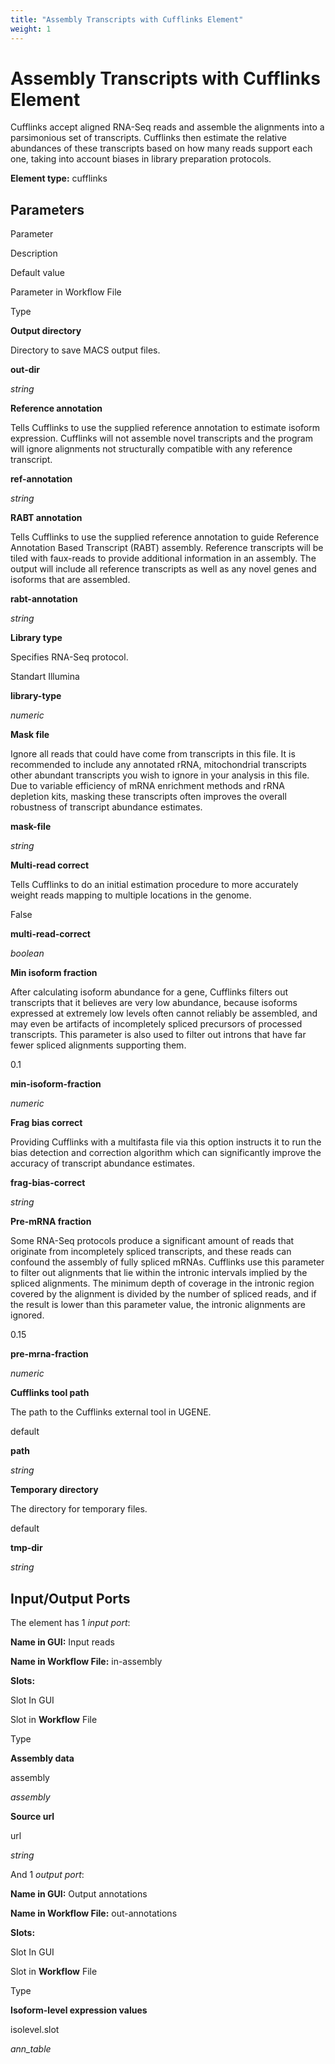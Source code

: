 ```yaml
---
title: "Assembly Transcripts with Cufflinks Element"
weight: 1
---
```



# Assembly Transcripts with Cufflinks Element

Cufflinks accept aligned RNA-Seq reads and assemble the alignments into a parsimonious set of transcripts. Cufflinks then estimate the relative abundances of these transcripts based on how many reads support each one, taking into account biases in library preparation protocols.

**Element type:** cufflinks

Parameters
----------

Parameter

Description

Default value

Parameter in Workflow File

Type

**Output directory**

Directory to save MACS output files.



**out-dir**

_string_

**Reference annotation**

Tells Cufflinks to use the supplied reference annotation to estimate isoform expression. Cufflinks will not assemble novel transcripts and the program will ignore alignments not structurally compatible with any reference transcript.



**ref-annotation**

_string_

**RABT annotation**

Tells Cufflinks to use the supplied reference annotation to guide Reference Annotation Based Transcript (RABT) assembly. Reference transcripts will be tiled with faux-reads to provide additional information in an assembly. The output will include all reference transcripts as well as any novel genes and isoforms that are assembled.



**rabt-annotation**

_string_

**Library type**

Specifies RNA-Seq protocol.

Standart Illumina

**library-type**

_numeric_

**Mask file**

Ignore all reads that could have come from transcripts in this file. It is recommended to include any annotated rRNA, mitochondrial transcripts other abundant transcripts you wish to ignore in your analysis in this file. Due to variable efficiency of mRNA enrichment methods and rRNA depletion kits, masking these transcripts often improves the overall robustness of transcript abundance estimates.



**mask-file**

_string_

**Multi-read correct**

Tells Cufflinks to do an initial estimation procedure to more accurately weight reads mapping to multiple locations in the genome.

False

**multi-read-correct**

_boolean_

**Min isoform fraction**

After calculating isoform abundance for a gene, Cufflinks filters out transcripts that it believes are very low abundance, because isoforms expressed at extremely low levels often cannot reliably be assembled, and may even be artifacts of incompletely spliced precursors of processed transcripts. This parameter is also used to filter out introns that have far fewer spliced alignments supporting them.

0.1

**min-isoform-fraction**

_numeric_

**Frag bias correct**

Providing Cufflinks with a multifasta file via this option instructs it to run the bias detection and correction algorithm which can significantly improve the accuracy of transcript abundance estimates.



**frag-bias-correct**

_string_

**Pre-mRNA fraction**

Some RNA-Seq protocols produce a significant amount of reads that originate from incompletely spliced transcripts, and these reads can confound the assembly of fully spliced mRNAs. Cufflinks use this parameter to filter out alignments that lie within the intronic intervals implied by the spliced alignments. The minimum depth of coverage in the intronic region covered by the alignment is divided by the number of spliced reads, and if the result is lower than this parameter value, the intronic alignments are ignored.

0.15

**pre-mrna-fraction**

_numeric_

**Cufflinks tool path**

The path to the Cufflinks external tool in UGENE.

default

**path**

_string_

**Temporary directory**

The directory for temporary files.

default

**tmp-dir**

_string_

Input/Output Ports
------------------

The element has 1 _input port_:

**Name in GUI:** Input reads

**Name in Workflow File:** in-assembly

**Slots:**

Slot In GUI

Slot in **Workflow** File

Type

**Assembly data**

assembly

_assembly_

**Source url**

url

_string_

And 1 _output port_:

**Name in GUI:** Output annotations

**Name in **Workflow** File:** out-annotations

**Slots:**

Slot In GUI

Slot in **Workflow** File

Type

**Isoform-level expression values**

isolevel.slot

_ann\_table_
